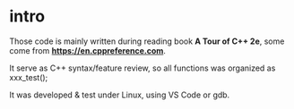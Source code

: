 # intro
Those code is mainly written during reading book  **A Tour of C++  2e**, some come from **https://en.cppreference.com**. 

It serve as C++ syntax/feature review, so all functions was organized as xxx_test(); 

It was developed & test under Linux, using VS Code or gdb.

# 

